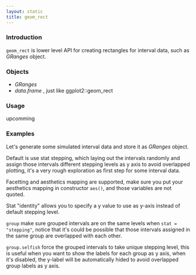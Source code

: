 ```yaml
---
layout: static
title: geom_rect
---
```

<!--roptions dev='png', fig.width=8, fig.height=8, fig.path = "geom_rect-" -->
<!--begin.rcode setup, message = FALSE, echo = FALSE, warning = FALSE
    render_jekyll()
    opts_knit$set(imgur.key = "7733c9b660907f0975935cc9ba657413")
    opts_knit$set(upload = TRUE)
end.rcode-->

### Introduction
`geom_rect` is lower level API for creating rectangles for interval data,
such as *GRanges* object.

### Objects
  * *GRanges*
  * *data.frame* , just like ggplot2::geom_rect
  
### Usage
  upcomming
  
### Examples

Let's generate some simulated interval data and store it as *GRanges* object.

<!--begin.rcode message = FALSE, warning = FALSE
set.seed(1)
N <- 100
library(ggbio)
library(GenomicRanges)
## =======================================
##  simmulated GRanges
## =======================================
gr <- GRanges(seqnames = 
              sample(c("chr1", "chr2", "chr3"),
                     size = N, replace = TRUE),
              IRanges(
                      start = sample(1:300, size = N, replace = TRUE),
                      width = sample(70:75, size = N,replace = TRUE)),
              strand = sample(c("+", "-", "*"), size = N, 
                replace = TRUE),
              value = rnorm(N, 10, 3), score = rnorm(N, 100, 30),
              sample = sample(c("Normal", "Tumor"), 
                size = N, replace = TRUE),
              pair = sample(letters, size = N, 
                replace = TRUE))
end.rcode-->

Default is use stat stepping, which laying out the intervals randomly and assign
those intervals different stepping levels as y axis to avoid overlapped
plotting, it's a very rough exploration as first step for some interval data.

<!--begin.rcode message = FALSE, warning = FALSE
## =======================================
##  default
## =======================================
ggplot() + geom_rect(gr)
end.rcode-->

Facetting and aesthetics mapping are supported, make sure you put your
aesthetics mapping in constructor `aes()`, and those variables are not quoted.

<!--begin.rcode message = FALSE, warning = FALSE
## =======================================
##  facetting and aesthetics
## =======================================
ggplot() + geom_rect(gr, facets = sample ~ seqnames, aes(color = strand, fill = strand))
end.rcode-->

Stat "identity" allows you to specify a y value to use as y-axis instead of
default stepping level.

<!--begin.rcode message = FALSE, warning = FALSE
## =======================================
##  stat:identity
## =======================================
ggplot() + geom_rect(gr, stat = "identity", aes(y = value))
end.rcode-->

`group` make sure grouped intervals are on the same levels when `stat =
"stepping"`,  notice that it's could be possible that those
intervals assigned in the same group are overlapped with each other.

<!--begin.rcode message = FALSE, warning = FALSE
## =======================================
##  stat:stepping
## =======================================
ggplot() + geom_rect(gr, stat = "stepping", aes(y = value, group = pair))
end.rcode-->

`group.selfish` force the grouped intervals to take unique stepping level,
  this is useful when you want to show the labels for each group as y axis, when
  it's disabled, the y-label will be automatically hided to avoid overlapped
  group labels as y axis.

<!--begin.rcode message = FALSE, echo = FALSE, warning = FALSE
## =======================================
##  group.selfish 
## =======================================
ggplot() + geom_rect(gr, stat = "stepping", aes(y = value, group = pair), group.selfish = FALSE)
end.rcode-->


